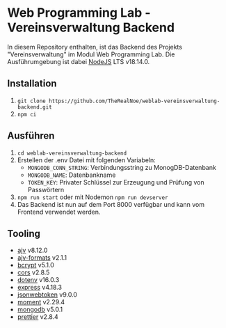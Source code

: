 # Web Programming Lab - Vereinsverwaltung Backend
In diesem Repository enthalten, ist das Backend des Projekts "Vereinsverwaltung" im Modul Web Programming Lab. Die Ausführumgebung ist dabei [NodeJS](https://nodejs.org/) LTS v18.14.0.
## Installation
1. ```git clone https://github.com/TheRealNoe/weblab-vereinsverwaltung-backend.git```
2. ```npm ci```
## Ausführen
1. ```cd weblab-vereinsverwaltung-backend```
2. Erstellen der .env Datei mit folgenden Variabeln:
    - ```MONGODB_CONN_STRING```: Verbindungsstring zu MonogDB-Datenbank
    - ```MONGODB_NAME```: Datenbankname
    - ```TOKEN_KEY```: Privater Schlüssel zur Erzeugung und Prüfung von Passwörtern
3. ```npm run start``` oder mit Nodemon ```npm run devserver```
4. Das Backend ist nun auf dem Port 8000 verfügbar und kann vom Frontend verwendet werden.
## Tooling
- [ajv](https://www.npmjs.com/package/ajv) v8.12.0
- [ajv-formats](https://www.npmjs.com/package/ajv-formats) v2.1.1
- [bcrypt](https://www.npmjs.com/package/bcrypt) v5.1.0
- [cors](https://www.npmjs.com/package/cors) v2.8.5
- [dotenv](https://www.npmjs.com/package/dotenv) v16.0.3
- [express](https://www.npmjs.com/package/express) v4.18.3
- [jsonwebtoken](https://www.npmjs.com/package/jsonwebtoken) v9.0.0
- [moment](https://www.npmjs.com/package/moment) v2.29.4
- [mongodb](https://www.npmjs.com/package/mongodb) v5.0.1
- [prettier](https://www.npmjs.com/package/prettier) v2.8.4
